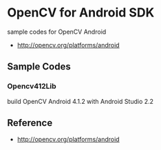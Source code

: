 OpenCV for Android SDK
===============

sample codes for OpenCV Android<br/>
- http://opencv.org/platforms/android <br/>

## Sample Codes  <br/>

### Opencv412Lib  <br/>
build OpenCV Android 4.1.2 with Android Studio 2.2 <br/>


## Reference <br/>
- http://opencv.org/platforms/android

